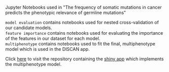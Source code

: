 Jupyter Notebooks used in "The frequency of somatic mutations in cancer predicts the phenotypic relevance of germline mutations"


`model evaluation` contains notebooks used for nested cross-validation of our candidate models.  
`feature importance` contains notebooks used for evaluating the importance of the features in our dataset for each model.  
`multiphenotype` contains notebooks used to fit the final, multiphenotype model which is used in the DISCAN app.   

Click [here](https://github.com/edoardodraetta/discan) to visit the repository containing the [shiny app](https://shiny.rstudio.com/py/) which implements the multiphenotype model.
